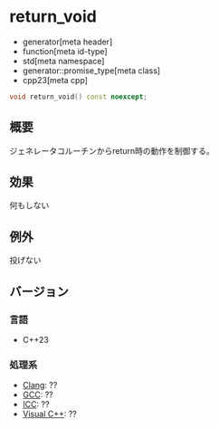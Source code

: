 # return_void
* generator[meta header]
* function[meta id-type]
* std[meta namespace]
* generator::promise_type[meta class]
* cpp23[meta cpp]

```cpp
void return_void() const noexcept;
```

## 概要
ジェネレータコルーチンからreturn時の動作を制御する。


## 効果
何もしない


## 例外
投げない


## バージョン
### 言語
- C++23

### 処理系
- [Clang](/implementation.md#clang): ??
- [GCC](/implementation.md#gcc): ??
- [ICC](/implementation.md#icc): ??
- [Visual C++](/implementation.md#visual_cpp): ??
